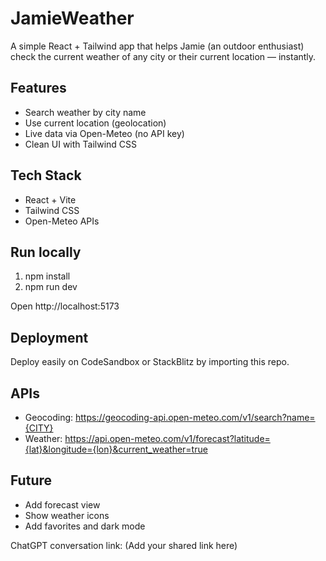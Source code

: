 # JamieWeather

A simple React + Tailwind app that helps Jamie (an outdoor enthusiast) check the current weather of any city or their current location — instantly.

## Features
- Search weather by city name
- Use current location (geolocation)
- Live data via Open-Meteo (no API key)
- Clean UI with Tailwind CSS

## Tech Stack
- React + Vite
- Tailwind CSS
- Open-Meteo APIs

## Run locally
1. npm install
2. npm run dev

Open http://localhost:5173

## Deployment
Deploy easily on CodeSandbox or StackBlitz by importing this repo.

## APIs
- Geocoding: https://geocoding-api.open-meteo.com/v1/search?name={CITY}
- Weather: https://api.open-meteo.com/v1/forecast?latitude={lat}&longitude={lon}&current_weather=true

## Future
- Add forecast view
- Show weather icons
- Add favorites and dark mode

ChatGPT conversation link: (Add your shared link here)
